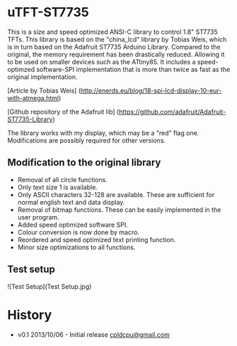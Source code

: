uTFT-ST7735
===========

This is a size and speed optimized ANSI-C library to control 1.8" ST7735 TFTs. This library is based on the "china_lcd" library by Tobias Weis, which is in turn based
on the Adafruit ST7735 Arduino Library. Compared to the original, the memory requirement has been drastically reduced. 
Allowing it to be used on smaller devices such as the ATtiny85. It includes a speed-optimzed software-SPI implementation that
is more than twice as fast as the original implementation.

[Article by Tobias Weis] (http://enerds.eu/blog/18-spi-lcd-display-10-eur-with-atmega.html)
 
[Github repository of the Adafruit lib] (https://github.com/adafruit/Adafruit-ST7735-Library)
 
The library works with my display, which may be a "red" flag one. Modifications are possibly required for other versions.

## Modification to the original library

 * Removal of all circle functions.
 * Only text size 1 is available.
 * Only ASCII characters 32-128 are available. These are sufficient for normal english text and data display.
 * Removal of bitmap functions. These can be easily implemented in the user program.
 * Added speed optimized software SPI.
 * Colour conversion is now done by macro.
 * Reordered and speed optimized text printing function.
 * Minor size optimizations to all functions. 

## Test setup 
 ![Test Setup](Test Setup.jpg)
 
# History

 
 * v0.1 2013/10/06 - Initial release cpldcpu@gmail.com
 
